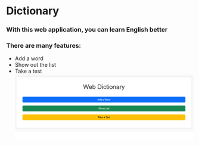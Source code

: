 # Dictionary
### With this web application, you can learn English better
### There are many features:
* Add a word
* Show out the list
* Take a test
![Dictionary-Home](https://github.com/dofaWeb/Dictionary/blob/main/images/dictionary_Home.png)